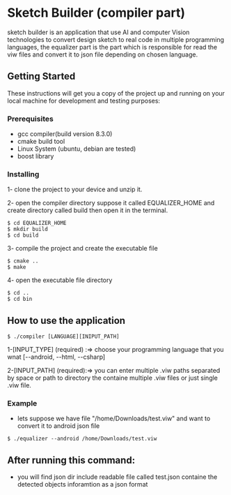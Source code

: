 # Sketch Builder (compiler part)

sketch builder is an application that use AI and computer Vision technologies to convert design sketch to real code in multiple programming languages, the equalizer part is the part which is responsible for read the viw files and convert it to json file depending on chosen language.

## Getting Started

These instructions will get you a copy of the project up and running on your local machine for development and testing purposes:

### Prerequisites

- gcc compiler(build version 8.3.0)
- cmake build tool
- Linux System (ubuntu, debian are tested)
- boost library


### Installing

1- clone the project to your device and unzip it.

2- open the compiler directory suppose it called EQUALIZER_HOME and create directory called build then open it in the terminal.

```
$ cd EQUALIZER_HOME
$ mkdir build
$ cd build
```

3- compile the project and create the executable file

```
$ cmake ..
$ make
```

4- open the executable file directory

```
$ cd ..
$ cd bin
```


## How to use the application

```
$ ./compiler [LANGUAGE][INIPUT_PATH]
```

1-[INPUT_TYPE] (required) :=> choose your programming language that you wnat [--android, --html, --csharp]

2-[INPUT_PATH] (required):=> you can enter multiple .viw paths separated by space or path to directory the containe multiple .viw files or just single .viw file.


### Example

- lets suppose we have file "/home/Downloads/test.viw" and want to convert it to android json file

```
$ ./equalizer --android /home/Downloads/test.viw
```

## After running this command:
- you will find json dir include readable file called test.json containe the detected objects inforamtion as a json format
